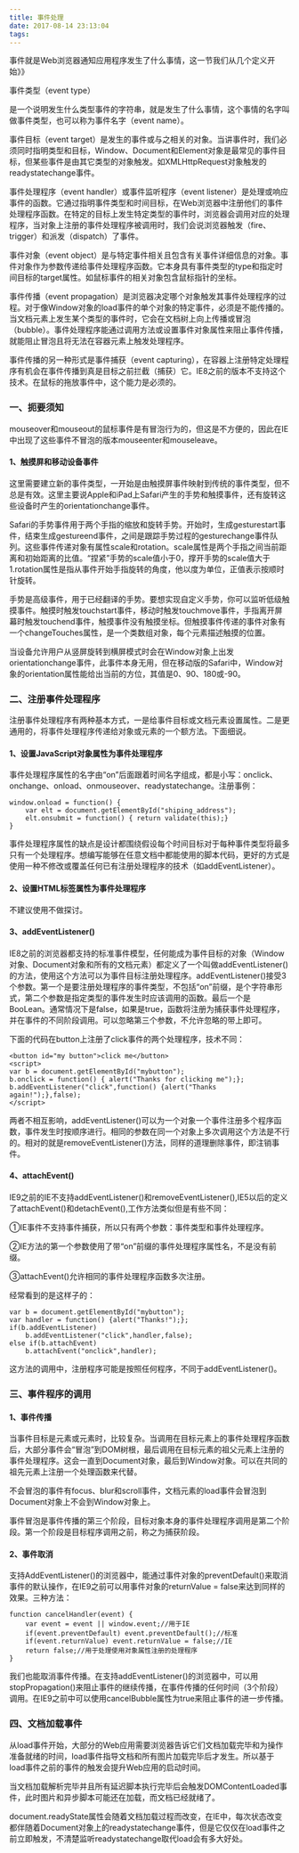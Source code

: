 ```yaml
---
title: 事件处理
date: 2017-08-14 23:13:04
tags:
---
```

事件就是Web浏览器通知应用程序发生了什么事情，这一节我们从几个定义开始》》

事件类型（event type）

是一个说明发生什么类型事件的字符串，就是发生了什么事情，这个事情的名字叫做事件类型，也可以称为事件名字（event name）。

事件目标（event target）是发生的事件或与之相关的对象。当讲事件时，我们必须同时指明类型和目标，Window、Document和Element对象是最常见的事件目标，但某些事件是由其它类型的对象触发。如XMLHttpRequest对象触发的readystatechange事件。

事件处理程序（event handler）或事件监听程序（event listener）是处理或响应事件的函数。它通过指明事件类型和时间目标，在Web浏览器中注册他们的事件处理程序函数。在特定的目标上发生特定类型的事件时，浏览器会调用对应的处理程序，当对象上注册的事件处理程序被调用时，我们会说浏览器触发（fire、trigger）和派发（dispatch）了事件。

事件对象（event object）是与特定事件相关且包含有关事件详细信息的对象。事件对象作为参数传递给事件处理程序函数。它本身具有事件类型的type和指定时间目标的target属性。如鼠标事件的相关对象包含鼠标指针的坐标。

事件传播（event propagation）是浏览器决定哪个对象触发其事件处理程序的过程。对于像Window对象的load事件的单个对象的特定事件，必须是不能传播的。当文档元素上发生某个类型的事件时，它会在文档树上向上传播或冒泡（bubble）。事件处理程序能通过调用方法或设置事件对象属性来阻止事件传播，就能阻止冒泡且将无法在容器元素上触发处理程序。

事件传播的另一种形式是事件捕获（event capturing），在容器上注册特定处理程序有机会在事件传播到真是目标之前拦截（捕获）它。IE8之前的版本不支持这个技术。在鼠标的拖放事件中，这个能力是必须的。

### 一、扼要须知 ###
mouseover和mouseout的鼠标事件是有冒泡行为的，但这是不方便的，因此在IE中出现了这些事件不冒泡的版本mouseenter和mouseleave。

#### 1、触摸屏和移动设备事件 ####
这里需要建立新的事件类型，一开始是由触摸屏事件映射到传统的事件类型，但不总是有效。这里主要说Apple和iPad上Safari产生的手势和触摸事件，还有旋转这些设备时产生的orientationchange事件。

Safari的手势事件用于两个手指的缩放和旋转手势。开始时，生成gesturestart事件，结束生成gestureend事件，之间是跟踪手势过程的gesturechange事件队列。这些事件传递对象有属性scale和rotation。scale属性是两个手指之间当前距离和初始距离的比值。“捏紧”手势的scale值小于0，撑开手势的scale值大于1.rotation属性是指从事件开始手指旋转的角度，他以度为单位，正值表示按顺时针旋转。

手势是高级事件，用于已经翻译的手势。要想实现自定义手势，你可以监听低级触摸事件。触摸时触发touchstart事件，移动时触发touchmove事件，手指离开屏幕时触发touchend事件，触摸事件没有触摸坐标。但触摸事件传递的事件对象有一个changeTouches属性，是一个类数组对象，每个元素描述触摸的位置。

当设备允许用户从竖屏旋转到横屏模式时会在Window对象上出发orientationchange事件，此事件本身无用，但在移动版的Safari中，Window对象的orientation属性能给出当前的方位，其值是0、90、180或-90。
### 二、注册事件处理程序 ###
注册事件处理程序有两种基本方式，一是给事件目标或文档元素设置属性。二是更通用的，将事件处理程序传递给对象或元素的一个额方法。下面细说。

#### 1、设置JavaScript对象属性为事件处理程序 ####
事件处理程序属性的名字由“on”后面跟着时间名字组成，都是小写：onclick、onchange、onload、onmouseover、readystatechange。注册事例：

	window.onload = function() {
		var elt = document.getElementById("shiping_address");
		elt.onsubmit = function() { return validate(this);}
	}
事件处理程序属性的缺点是设计都围绕假设每个时间目标对于每种事件类型将最多只有一个处理程序。想编写能够在任意文档中都能使用的脚本代码，更好的方式是使用一种不修改或覆盖任何已有注册处理程序的技术（如addEventListener）。
#### 2、设置HTML标签属性为事件处理程序 ####
不建议使用不做探讨。
#### 3、addEventListener() ####
IE8之前的浏览器都支持的标准事件模型，任何能成为事件目标的对象（Window对象、Document对象和所有的文档元素）都定义了一个叫做addEventListener()的方法，使用这个方法可以为事件目标注册处理程序。addEventListener()接受3个参数。第一个是要注册处理程序的事件类型，不包括“on”前缀，是个字符串形式，第二个参数是指定类型的事件发生时应该调用的函数。最后一个是BooLean。通常情况下是false，如果是true，函数将注册为捕获事件处理程序，并在事件的不同阶段调用。可以忽略第三个参数，不允许忽略的带上即可。

下面的代码在button上注册了click事件的两个处理程序，技术不同：

	<button id="my button">click me</button>
	<script>
	var b = document.getElementById("mybutton");
	b.onclick = function() { alert("Thanks for clicking me");};
	b.addEventListener("click",function() {alert("Thanks again!");},false);
	</script>
两者不相互影响，addEventListener()可以为一个对象一个事件注册多个程序函数，事件发生时按顺序进行。相同的参数在同一个对象上多次调用这个方法是不行的。相对的就是removeEventListener()方法，同样的道理删除事件，即注销事件。
#### 4、attachEvent() ####
IE9之前的IE不支持addEventListener()和removeEventListener(),IE5以后的定义了attachEvent()和detachEvent(),工作方法类似但是有些不同：

①IE事件不支持事件捕获，所以只有两个参数：事件类型和事件处理程序。

②IE方法的第一个参数使用了带“on”前缀的事件处理程序属性名，不是没有前缀。

③attachEvent()允许相同的事件处理程序函数多次注册。

经常看到的是这样子的：

	var b = document.getElementById("mybutton");
	var handler = function() {alert("Thanks!");};
	if(b.addEventListener)
		b.addEventListener("click",handler,false);
	else if(b.attachEvent)
		b.attachEvent("onclick",handler);
这方法的调用中，注册程序可能是按照任何程序，不同于addEventListener()。
### 三、事件程序的调用 ###
#### 1、事件传播 ####
当事件目标是元素或元素时，比较复杂。当调用在目标元素上的事件处理程序函数后，大部分事件会“冒泡”到DOM树根，最后调用在目标元素的祖父元素上注册的事件处理程序。这会一直到Document对象，最后到Window对象。可以在共同的祖先元素上注册一个处理函数来代替。

不会冒泡的事件有focus、blur和scroll事件，文档元素的load事件会冒泡到Document对象上不会到Window对象上。

事件冒泡是事件传播的第三个阶段，目标对象本身的事件处理程序调用是第二个阶段。第一个阶段是目标程序调用之前，称之为捕获阶段。
#### 2、事件取消 ####
支持AddEventListener()的浏览器中，能通过事件对象的preventDefault()来取消事件的默认操作，在IE9之前可以用事件对象的returnValue = false来达到同样的效果。三种方法：

	function cancelHandler(event) {
		var event = event || window.event;//用于IE
		if(event.preventDefault) event.preventDefault();//标准
		if(event.returnValue) event.returnValue = false;//IE
		return false;//用于处理使用对象属性注册的处理程序
	}
我们也能取消事件传播。在支持addEventListener()的浏览器中，可以用stopPropagation()来阻止事件的继续传播，在事件传播的任何时间（3个阶段）调用。在IE9之前中可以使用cancelBubble属性为true来阻止事件的进一步传播。
### 四、文档加载事件 ###
从load事件开始，大部分的Web应用需要浏览器告诉它们文档加载完毕和为操作准备就绪的时间，load事件指导文档和所有图片加载完毕后才发生。所以基于load事件之前的事件的触发会提升Web应用的启动时间。

当文档加载解析完毕并且所有延迟脚本执行完毕后会触发DOMContentLoaded事件，此时图片和异步脚本可能还在加载，而文档已经就绪了。

document.readyState属性会随着文档加载过程而改变，在IE中，每次状态改变都伴随着Document对象上的readystatechange事件，但是它仅仅在load事件之前立即触发，不清楚监听readystatechange取代load会有多大好处。

